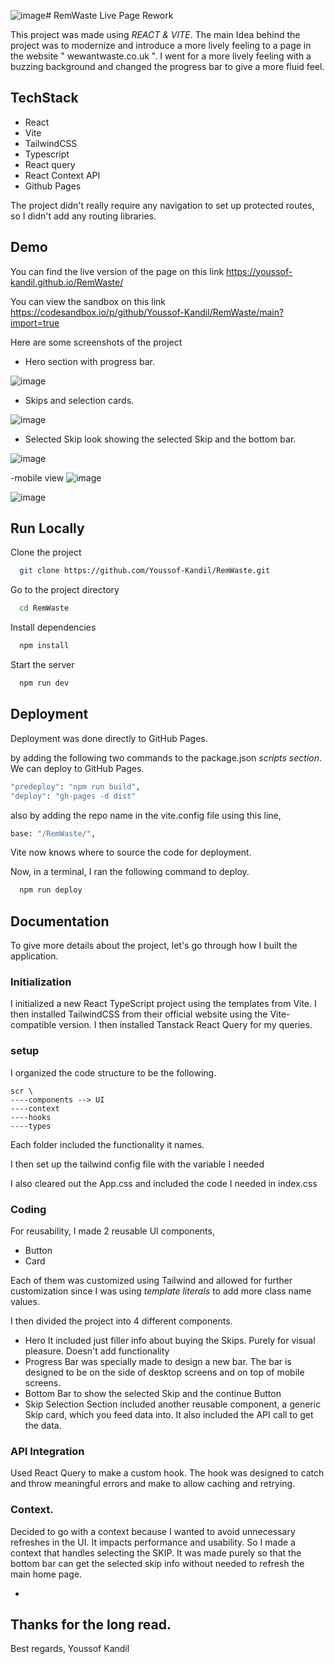 ![image](https://github.com/user-attachments/assets/dcb75952-cf52-44ca-b47c-c3709c14af3b)# RemWaste Live Page Rework



This project was made using *REACT & VITE*. The main Idea behind the project was to modernize and introduce a more lively feeling to a page in the website " wewantwaste.co.uk ". I went for a more lively feeling with a buzzing background and changed the progress bar to give a more fluid feel.






## TechStack

- React
- Vite
- TailwindCSS
- Typescript
- React query
- React Context API
- Github Pages

The project didn't really require any navigation to set up protected routes, so I didn't add any routing libraries. 


## Demo

You can find the live version of the page on this link https://youssof-kandil.github.io/RemWaste/

You can view the sandbox on this link https://codesandbox.io/p/github/Youssof-Kandil/RemWaste/main?import=true

Here are some screenshots of the project

- Hero section with progress bar.

![image](https://github.com/user-attachments/assets/8c5c21ac-68fa-4ba9-b179-62227d610f78)


- Skips and selection cards.

![image](https://github.com/user-attachments/assets/dfddc4c1-54b3-4761-a717-06c1ba2a7aa2)


- Selected Skip look showing the selected Skip and the bottom bar.

![image](https://github.com/user-attachments/assets/a72ba2fa-b808-42d4-9a77-e6423019734b)


-mobile view
![image](https://github.com/user-attachments/assets/79096035-310b-423f-aa94-eb8d103e9eda)

![image](https://github.com/user-attachments/assets/a107f283-e10d-4502-8aac-cf66ab85a335)


## Run Locally

Clone the project

```bash
  git clone https://github.com/Youssof-Kandil/RemWaste.git
```

Go to the project directory

```bash
  cd RemWaste
```

Install dependencies

```bash
  npm install
```

Start the server

```bash
  npm run dev
```


## Deployment

Deployment was done directly to GitHub Pages.

by adding the following two commands to the package.json *scripts section*. We can deploy to GitHub Pages.

```bash
"predeploy": "npm run build",
"deploy": "gh-pages -d dist"
```

also by adding the repo name in the vite.config file using this line,

```bash
base: "/RemWaste/",
```
Vite now knows where to source the code for deployment.


Now, in a terminal, I ran the following command to deploy.
```bash
  npm run deploy
```


## Documentation

To give more details about the project, let's go through how I built the application.


### Initialization
I initialized a new React TypeScript project using the templates from Vite. I then installed TailwindCSS from their official website using the Vite-compatible version. I then installed Tanstack React Query for my queries.

### setup

I organized the code structure to be the following. 

```
scr \
----components --> UI   
----context  
----hooks   
----types
```

Each folder included the functionality it names.

I then set up the  tailwind config file with the variable I needed

I also cleared out the App.css and included the code I needed in index.css



### Coding

For reusability, I made 2 reusable UI components, 
- Button 
- Card 

Each of them was customized using Tailwind and allowed for further customization since I was using *template literals* to add more class name values.

I then divided the project into 4 different components.
- Hero
 It included just filler info about buying the Skips. Purely for visual pleasure. Doesn't add functionality
 - Progress Bar
 was specially made to design a new bar. The bar is designed to be on the side of desktop screens and on top of mobile screens.
- Bottom Bar
 to show the selected Skip and the continue Button
 - Skip Selection Section
 included another reusable component, a generic Skip card, which you feed data into. It also included the API call to get the data. 

 ### API Integration
 Used React Query to make a custom hook. The hook was designed to catch and throw meaningful errors and make to allow caching and retrying.

### Context.
Decided to go with a context because I wanted to avoid unnecessary refreshes in the UI. It impacts performance and usability. So I made a context that handles selecting the SKIP. It was made purely so that the bottom bar can get the selected skip info without needed to refresh the main home page.


-
Thanks for the long read.
-

Best regards, 
Youssof Kandil
